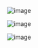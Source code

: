 ![image](https://github.com/user-attachments/assets/53112c34-6a68-4da5-bbba-d2f5611ae4b9)





![image](https://github.com/user-attachments/assets/25d8ec07-bffb-49fa-8a12-ddd71e3b517e)





![image](https://github.com/user-attachments/assets/d495dddc-e0c7-42dc-a180-c9e3267ac609)

